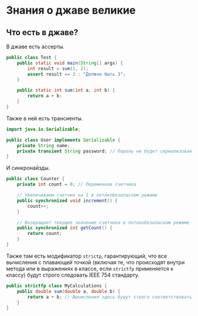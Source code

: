 # Знания о джаве великие

## Что есть в джаве?

В джаве есть ассерты.

```java
public class Test {
    public static void main(String[] args) {
        int result = sum(1, 2);
        assert result == 3 : "Должно быть 3";
    }

    public static int sum(int a, int b) {
        return a + b;
    }
}
```

Также в ней есть трансиенты.

```java
import java.io.Serializable;

public class User implements Serializable {
    private String name;
    private transient String password; // Пароль не будет сериализован
}
```

И синкронайзды.

```java
public class Counter {
    private int count = 0; // Переменная счетчика

    // Увеличиваем счетчик на 1 в потокобезопасном режиме
    public synchronized void increment() {
        count++;
    }

    // Возвращает текущее значение счетчика в потокобезопасном режиме
    public synchronized int getCount() {
        return count;
    }
}
```

Также там есть модификатор `strictp`, гарантирующий, что все вычисления с плавающей точкой (включая те, что происходят внутри метода или в выражениях в классе, если `strictfp` применяется к классу) будут строго следовать IEEE 754 стандарту. 

```java
public strictfp class MyCalculations {
    public double sum(double a, double b) {
        return a + b; // Вычисления здесь будут строго соответствовать IEEE 754
    }
}
```
